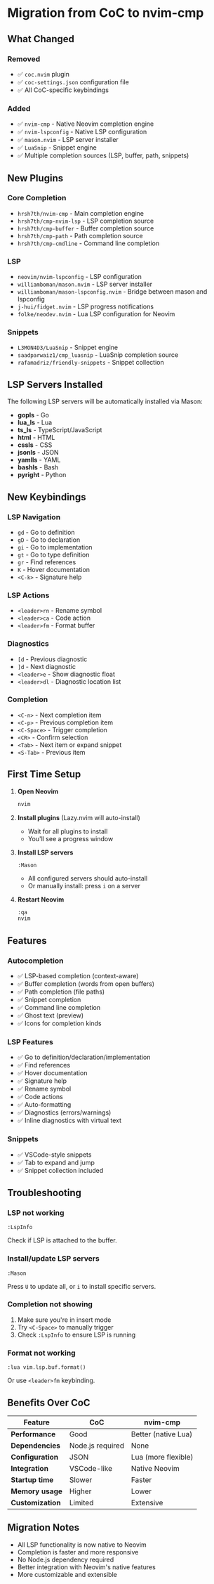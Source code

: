# Migration from CoC to nvim-cmp

## What Changed

### Removed
- ✅ `coc.nvim` plugin
- ✅ `coc-settings.json` configuration file
- ✅ All CoC-specific keybindings

### Added
- ✅ `nvim-cmp` - Native Neovim completion engine
- ✅ `nvim-lspconfig` - Native LSP configuration
- ✅ `mason.nvim` - LSP server installer
- ✅ `LuaSnip` - Snippet engine
- ✅ Multiple completion sources (LSP, buffer, path, snippets)

## New Plugins

### Core Completion
- `hrsh7th/nvim-cmp` - Main completion engine
- `hrsh7th/cmp-nvim-lsp` - LSP completion source
- `hrsh7th/cmp-buffer` - Buffer completion source
- `hrsh7th/cmp-path` - Path completion source
- `hrsh7th/cmp-cmdline` - Command line completion

### LSP
- `neovim/nvim-lspconfig` - LSP configuration
- `williamboman/mason.nvim` - LSP server installer
- `williamboman/mason-lspconfig.nvim` - Bridge between mason and lspconfig
- `j-hui/fidget.nvim` - LSP progress notifications
- `folke/neodev.nvim` - Lua LSP configuration for Neovim

### Snippets
- `L3MON4D3/LuaSnip` - Snippet engine
- `saadparwaiz1/cmp_luasnip` - LuaSnip completion source
- `rafamadriz/friendly-snippets` - Snippet collection

## LSP Servers Installed

The following LSP servers will be automatically installed via Mason:

- **gopls** - Go
- **lua_ls** - Lua
- **ts_ls** - TypeScript/JavaScript
- **html** - HTML
- **cssls** - CSS
- **jsonls** - JSON
- **yamlls** - YAML
- **bashls** - Bash
- **pyright** - Python

## New Keybindings

### LSP Navigation
- `gd` - Go to definition
- `gD` - Go to declaration
- `gi` - Go to implementation
- `gt` - Go to type definition
- `gr` - Find references
- `K` - Hover documentation
- `<C-k>` - Signature help

### LSP Actions
- `<leader>rn` - Rename symbol
- `<leader>ca` - Code action
- `<leader>fm` - Format buffer

### Diagnostics
- `[d` - Previous diagnostic
- `]d` - Next diagnostic
- `<leader>e` - Show diagnostic float
- `<leader>dl` - Diagnostic location list

### Completion
- `<C-n>` - Next completion item
- `<C-p>` - Previous completion item
- `<C-Space>` - Trigger completion
- `<CR>` - Confirm selection
- `<Tab>` - Next item or expand snippet
- `<S-Tab>` - Previous item

## First Time Setup

1. **Open Neovim**
   ```bash
   nvim
   ```

2. **Install plugins** (Lazy.nvim will auto-install)
   - Wait for all plugins to install
   - You'll see a progress window

3. **Install LSP servers**
   ```vim
   :Mason
   ```
   - All configured servers should auto-install
   - Or manually install: press `i` on a server

4. **Restart Neovim**
   ```bash
   :qa
   nvim
   ```

## Features

### Autocompletion
- ✅ LSP-based completion (context-aware)
- ✅ Buffer completion (words from open buffers)
- ✅ Path completion (file paths)
- ✅ Snippet completion
- ✅ Command line completion
- ✅ Ghost text (preview)
- ✅ Icons for completion kinds

### LSP Features
- ✅ Go to definition/declaration/implementation
- ✅ Find references
- ✅ Hover documentation
- ✅ Signature help
- ✅ Rename symbol
- ✅ Code actions
- ✅ Auto-formatting
- ✅ Diagnostics (errors/warnings)
- ✅ Inline diagnostics with virtual text

### Snippets
- ✅ VSCode-style snippets
- ✅ Tab to expand and jump
- ✅ Snippet collection included

## Troubleshooting

### LSP not working
```vim
:LspInfo
```
Check if LSP is attached to the buffer.

### Install/update LSP servers
```vim
:Mason
```
Press `U` to update all, or `i` to install specific servers.

### Completion not showing
1. Make sure you're in insert mode
2. Try `<C-Space>` to manually trigger
3. Check `:LspInfo` to ensure LSP is running

### Format not working
```vim
:lua vim.lsp.buf.format()
```
Or use `<leader>fm` keybinding.

## Benefits Over CoC

| Feature | CoC | nvim-cmp |
|---------|-----|----------|
| **Performance** | Good | Better (native Lua) |
| **Dependencies** | Node.js required | None |
| **Configuration** | JSON | Lua (more flexible) |
| **Integration** | VSCode-like | Native Neovim |
| **Startup time** | Slower | Faster |
| **Memory usage** | Higher | Lower |
| **Customization** | Limited | Extensive |

## Migration Notes

- All LSP functionality is now native to Neovim
- Completion is faster and more responsive
- No Node.js dependency required
- Better integration with Neovim's native features
- More customizable and extensible

